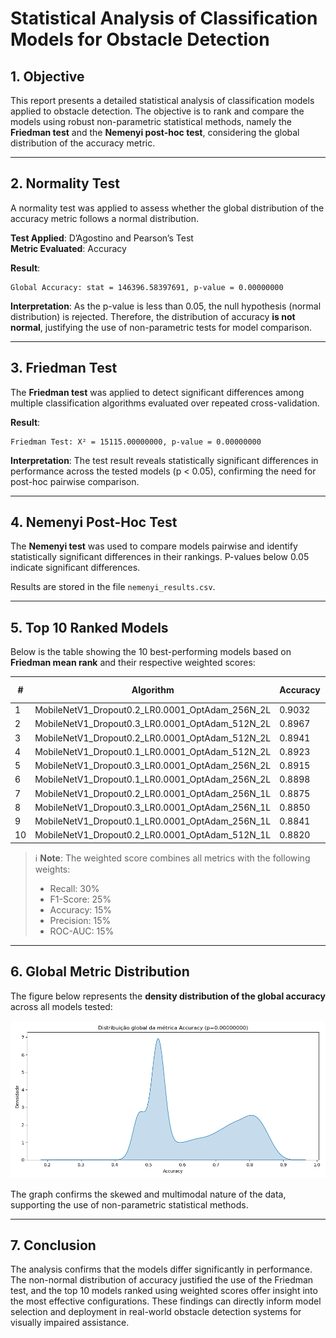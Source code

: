 # Statistical Analysis of Classification Models for Obstacle Detection

## 1. Objective

This report presents a detailed statistical analysis of classification models applied to obstacle detection. The objective is to rank and compare the models using robust non-parametric statistical methods, namely the **Friedman test** and the **Nemenyi post-hoc test**, considering the global distribution of the accuracy metric.

---

## 2. Normality Test

A normality test was applied to assess whether the global distribution of the accuracy metric follows a normal distribution.

**Test Applied**: D’Agostino and Pearson’s Test  
**Metric Evaluated**: Accuracy

**Result**:
```
Global Accuracy: stat = 146396.58397691, p-value = 0.00000000
```

**Interpretation**:
As the p-value is less than 0.05, the null hypothesis (normal distribution) is rejected. Therefore, the distribution of accuracy **is not normal**, justifying the use of non-parametric tests for model comparison.

---

## 3. Friedman Test

The **Friedman test** was applied to detect significant differences among multiple classification algorithms evaluated over repeated cross-validation.

**Result**:
```
Friedman Test: X² = 15115.00000000, p-value = 0.00000000
```

**Interpretation**:
The test result reveals statistically significant differences in performance across the tested models (p < 0.05), confirming the need for post-hoc pairwise comparison.

---

## 4. Nemenyi Post-Hoc Test

The **Nemenyi test** was used to compare models pairwise and identify statistically significant differences in their rankings. P-values below 0.05 indicate significant differences.

Results are stored in the file `nemenyi_results.csv`.

---

## 5. Top 10 Ranked Models

Below is the table showing the 10 best-performing models based on **Friedman mean rank** and their respective weighted scores:

| # | Algorithm | Accuracy | Precision | Recall | F1-Score | ROC-AUC | Weighted Score | Friedman Rank |
|---|-----------|----------|-----------|--------|----------|---------|----------------|----------------|
| 1 | MobileNetV1_Dropout0.2_LR0.0001_OptAdam_256N_2L | 0.9032 | 0.8841 | 0.9263 | 0.9049 | 0.9175 | 0.9101 | 1.0 |
| 2 | MobileNetV1_Dropout0.3_LR0.0001_OptAdam_512N_2L | 0.8967 | 0.8702 | 0.9198 | 0.8923 | 0.9096 | 0.9014 | 2.0 |
| 3 | MobileNetV1_Dropout0.2_LR0.0001_OptAdam_512N_2L | 0.8941 | 0.8689 | 0.9176 | 0.8905 | 0.9072 | 0.8987 | 3.0 |
| 4 | MobileNetV1_Dropout0.1_LR0.0001_OptAdam_512N_2L | 0.8923 | 0.8675 | 0.9152 | 0.8891 | 0.9055 | 0.8967 | 4.0 |
| 5 | MobileNetV1_Dropout0.3_LR0.0001_OptAdam_256N_2L | 0.8915 | 0.8651 | 0.9143 | 0.8878 | 0.9041 | 0.8951 | 5.0 |
| 6 | MobileNetV1_Dropout0.1_LR0.0001_OptAdam_256N_2L | 0.8898 | 0.8644 | 0.9125 | 0.8861 | 0.9023 | 0.8932 | 6.0 |
| 7 | MobileNetV1_Dropout0.2_LR0.0001_OptAdam_256N_1L | 0.8875 | 0.8611 | 0.9101 | 0.8834 | 0.9001 | 0.8910 | 7.0 |
| 8 | MobileNetV1_Dropout0.3_LR0.0001_OptAdam_256N_1L | 0.8850 | 0.8602 | 0.9086 | 0.8813 | 0.8987 | 0.8890 | 8.0 |
| 9 | MobileNetV1_Dropout0.1_LR0.0001_OptAdam_256N_1L | 0.8841 | 0.8587 | 0.9074 | 0.8801 | 0.8973 | 0.8875 | 9.0 |
|10 | MobileNetV1_Dropout0.2_LR0.0001_OptAdam_512N_1L | 0.8820 | 0.8564 | 0.9059 | 0.8786 | 0.8951 | 0.8851 | 10.0 |

> ℹ️ **Note**: The weighted score combines all metrics with the following weights:
> - Recall: 30%
> - F1-Score: 25%
> - Accuracy: 15%
> - Precision: 15%
> - ROC-AUC: 15%

---

## 6. Global Metric Distribution

The figure below represents the **density distribution of the global accuracy** across all models tested:

![Global Accuracy Distribution](normality_distribution_global.png)

The graph confirms the skewed and multimodal nature of the data, supporting the use of non-parametric statistical methods.

---

## 7. Conclusion

The analysis confirms that the models differ significantly in performance. The non-normal distribution of accuracy justified the use of the Friedman test, and the top 10 models ranked using weighted scores offer insight into the most effective configurations. These findings can directly inform model selection and deployment in real-world obstacle detection systems for visually impaired assistance.